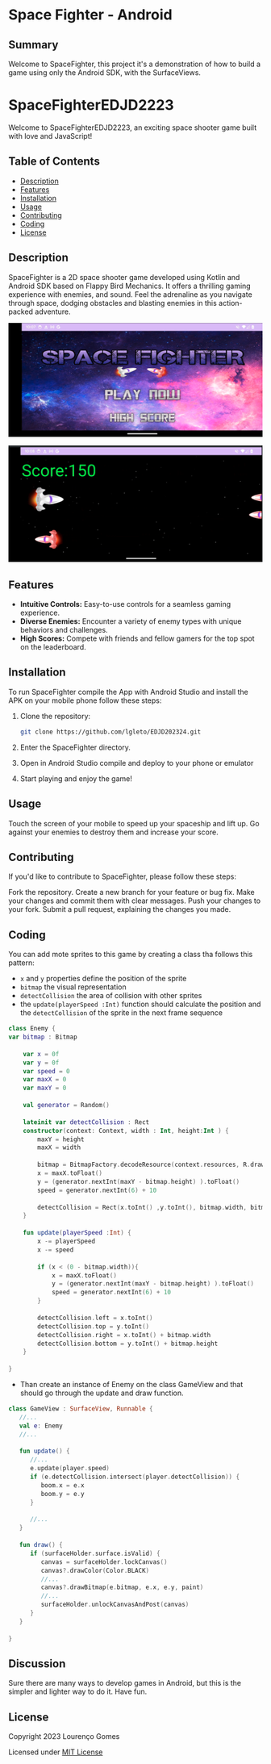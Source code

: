 Space Fighter - Android
===========================================

Summary
-------

Welcome to SpaceFighter, this project it's a demonstration of how to build a game using only the Android SDK, with the SurfaceViews.

# SpaceFighterEDJD2223

Welcome to SpaceFighterEDJD2223, an exciting space shooter game built with love and JavaScript!

## Table of Contents

- [Description](#description)
- [Features](#features)
- [Installation](#installation)
- [Usage](#usage)
- [Contributing](#contributing)
- [Coding](#coding)
- [License](#license)

## Description

SpaceFighter is a 2D space shooter game developed using Kotlin and Android SDK based on Flappy Bird Mechanics. It offers a thrilling gaming experience with enemies, and sound. Feel the adrenaline as you navigate through space, dodging obstacles and blasting enemies in this action-packed adventure.

![First Screen](readme_assets/first_screen.png "First Screen")

![Game Screen](readme_assets/game_screen.png "Game Screen")

## Features

- **Intuitive Controls:** Easy-to-use controls for a seamless gaming experience.
- **Diverse Enemies:** Encounter a variety of enemy types with unique behaviors and challenges.
- **High Scores:** Compete with friends and fellow gamers for the top spot on the leaderboard.

## Installation

To run SpaceFighter compile the App with Android Studio and install the APK on your mobile phone follow these steps:

1. Clone the repository:

   ```bash
   git clone https://github.com/lgleto/EDJD202324.git
   ```
   
2. Enter the SpaceFighter directory.
3. Open in Android Studio compile and deploy to your phone or emulator
4. Start playing and enjoy the game!

## Usage

Touch the screen of your mobile to speed up your spaceship and lift up.
Go against your enemies to destroy them and increase your score.

## Contributing

If you'd like to contribute to SpaceFighter, please follow these steps:

Fork the repository.
Create a new branch for your feature or bug fix.
Make your changes and commit them with clear messages.
Push your changes to your fork.
Submit a pull request, explaining the changes you made.

## Coding

You can add mote sprites to this game by creating a class tha follows this pattern:

- `x` and `y` properties define the position of the sprite
- `bitmap` the visual representation
- `detectCollision` the area of collision with other sprites
- the `update(playerSpeed :Int)` function should calculate the position and the `detectCollision` of the sprite in the next frame sequence

```kotlin
class Enemy {
var bitmap : Bitmap

    var x = 0f
    var y = 0f
    var speed = 0
    var maxX = 0
    var maxY = 0

    val generator = Random()

    lateinit var detectCollision : Rect
    constructor(context: Context, width : Int, height:Int ) {
        maxY = height
        maxX = width

        bitmap = BitmapFactory.decodeResource(context.resources, R.drawable.enemy)
        x = maxX.toFloat()
        y = (generator.nextInt(maxY - bitmap.height) ).toFloat()
        speed = generator.nextInt(6) + 10

        detectCollision = Rect(x.toInt() ,y.toInt(), bitmap.width, bitmap.height)
    }

    fun update(playerSpeed :Int) {
        x -= playerSpeed
        x -= speed

        if (x < (0 - bitmap.width)){
            x = maxX.toFloat()
            y = (generator.nextInt(maxY - bitmap.height) ).toFloat()
            speed = generator.nextInt(6) + 10
        }

        detectCollision.left = x.toInt()
        detectCollision.top = y.toInt()
        detectCollision.right = x.toInt() + bitmap.width
        detectCollision.bottom = y.toInt() + bitmap.height
    }

}
```

- Than create an instance of Enemy on the class GameView and that should go through the update and draw function.

```kotlin
class GameView : SurfaceView, Runnable {
   //...
   val e: Enemy
   //...

   fun update() {
      //...
      e.update(player.speed)
      if (e.detectCollision.intersect(player.detectCollision)) {
         boom.x = e.x
         boom.y = e.y
      }

      //...
   }

   fun draw() {
      if (surfaceHolder.surface.isValid) {
         canvas = surfaceHolder.lockCanvas()
         canvas?.drawColor(Color.BLACK)
         //...
         canvas?.drawBitmap(e.bitmap, e.x, e.y, paint)
         //...
         surfaceHolder.unlockCanvasAndPost(canvas)
      }
   }

}
```

Discussion
----------

Sure there are many ways to develop games in Android, but this is the simpler and lighter way to do it. Have fun. 

License
-------

Copyright 2023 Lourenço Gomes

Licensed under [MIT License](LICENSE)